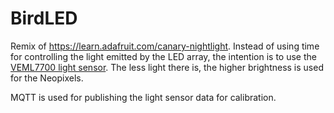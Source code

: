 # BirdLED

Remix of https://learn.adafruit.com/canary-nightlight. Instead of using time for controlling the light emitted by the LED array, 
the intention is to use the [VEML7700 light sensor](https://www.adafruit.com/product/5378).
The less light there is, the higher brightness is used for the Neopixels.

MQTT is used for publishing the light sensor data for calibration.
